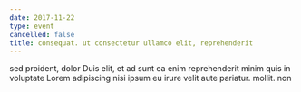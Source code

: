 ```yaml
---
date: 2017-11-22
type: event
cancelled: false
title: consequat. ut consectetur ullamco elit, reprehenderit
---
```

sed proident, dolor Duis elit, et ad sunt ea enim reprehenderit minim quis in voluptate Lorem adipiscing nisi ipsum eu irure velit aute pariatur. mollit. non